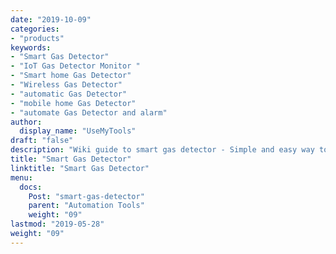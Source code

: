 ```yaml
---
date: "2019-10-09"
categories:
- "products"
keywords:
- "Smart Gas Detector"
- "IoT Gas Detector Monitor "
- "Smart home Gas Detector"
- "Wireless Gas Detector"
- "automatic Gas Detector"
- "mobile home Gas Detector"
- "automate Gas Detector and alarm"
author:
  display_name: "UseMyTools"
draft: "false"
description: "Wiki guide to smart gas detector - Simple and easy way to detect gas leakage and monitor gas sensor reading from your mobile/tablet or PC. It uses MQ-5 sensor which is more sensitive to Natural Gas and LPG."
title: "Smart Gas Detector"
linktitle: "Smart Gas Detector"
menu:
  docs:
    Post: "smart-gas-detector"
    parent: "Automation Tools"
    weight: "09"
lastmod: "2019-05-28"
weight: "09"
---
```

